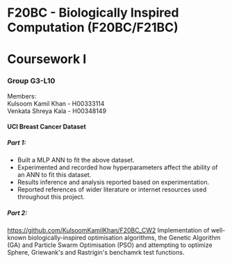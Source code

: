 # F20BC - Biologically Inspired Computation (F20BC/F21BC)
# Coursework I

### Group G3-L10
Members:  
Kulsoom Kamil Khan - H00333114  
Venkata Shreya Kala - H00348149  

#### UCI Breast Cancer Dataset
##### Part 1:
* Built a MLP ANN to fit the above dataset.
* Experimented and recorded how hyperparameters affect the ability of an ANN to fit this dataset.
* Results inference and analysis reported based on experimentation.
* Reported references of wider literature or internet resources used throughout this project.


##### Part 2:
https://github.com/KulsoomKamilKhan/F20BC_CW2
Implementation of well-known biologically-inspired optimisation algorithms, the Genetic Algorithm (GA) and Particle Swarm Optimisation (PSO) and attempting to optimize Sphere, Griewank's and Rastrigin's benchamrk test functions.
